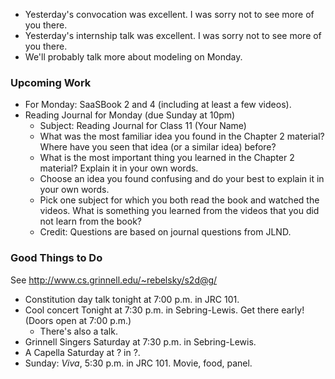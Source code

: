 * Yesterday's convocation was excellent.  I was sorry not to see more
  of you there.
* Yesterday's internship talk was excellent.  I was sorry not to see
  more of you there.
* We'll probably talk more about modeling on Monday.

### Upcoming Work

* For Monday: SaaSBook 2 and 4 (including at least a few videos).
* Reading Journal for Monday (due Sunday at 10pm)
    * Subject: Reading Journal for Class 11 (Your Name)
    * What was the most familiar idea you found in the Chapter 2 material? 
      Where have you seen that idea (or a similar idea) before?  
    * What is the most important thing you learned in the Chapter 2 material? 
      Explain it in your own words.
    * Choose an idea you found confusing and do your best to explain it 
      in your own words.
    * Pick one subject for which you both read the book and watched the
      videos.  What is something you learned from the videos that you did 
      not learn from the book? 
    * Credit: Questions are based on journal questions from JLND.

### Good Things to Do

See <http://www.cs.grinnell.edu/~rebelsky/s2d@g/>

* Constitution day talk tonight at 7:00 p.m. in JRC 101.
* Cool concert Tonight at 7:30 p.m. in Sebring-Lewis.  Get there early!
  (Doors open at 7:00 p.m.)
    * There's also a talk.
* Grinnell Singers Saturday at 7:30 p.m. in Sebring-Lewis.
* A Capella Saturday at ? in ?.
* Sunday: *Viva*, 5:30 p.m. in JRC 101.  Movie, food, panel.

